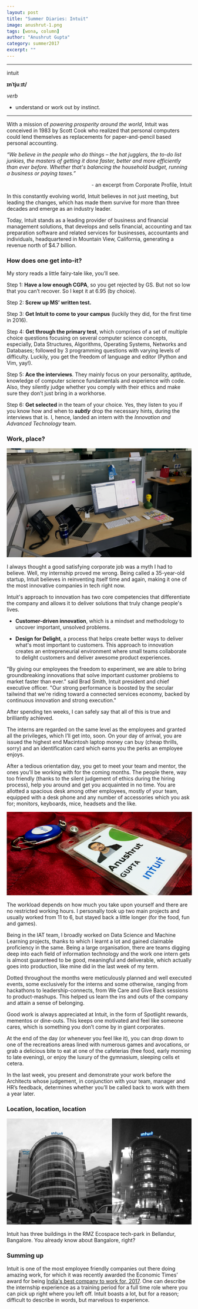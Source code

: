 ```yaml
---
layout: post
title: "Summer Diaries: Intuit"
image: anushrut-1.png
tags: [wona, column]
author: "Anushrut Gupta"
category: summer2017 
excerpt: ""
---
```


___
intuit

**ɪnˈtjuːɪt/**

*verb*

  - understand or work out by instinct.

___

With a mission of _powering prosperity around the world_, Intuit was conceived in 1983 by Scott Cook who realized that personal computers could lend themselves as replacements for paper-and-pencil based personal accounting.

_“We believe in the people who do things – the hat jugglers, the to-do list junkies, the masters of getting it done faster, better and more efficiently than ever before. Whether that's balancing the household budget, running a business or paying taxes.”_
<p style="text-align: right;">- an excerpt from Corporate Profile, Intuit</p>

In this constantly evolving world, Intuit believes in not just meeting, but leading the changes, which has made them survive for more than three decades and emerge as an industry leader.

Today, Intuit stands as a leading provider of business and financial management solutions, that develops and sells financial, accounting and tax preparation software and related services for businesses, accountants and individuals, headquartered in Mountain View, California, generating a revenue north of $4.7 billion.

### How does one get into-it?
My story reads a little fairy-tale like, you’ll see.

Step 1: __Have a low enough CGPA__, so you get rejected by GS. But not so low that you can’t recover. So I kept it at 6.95 (by choice).

Step 2: __Screw up MS’ written test.__

Step 3: __Get Intuit to come to your campus__ (luckily they did, for the first time in 2016).

Step 4: __Get through the primary test__, which comprises of a set of multiple choice questions focusing on several computer science concepts, especially, Data Structures, Algorithms, Operating Systems, Networks and Databases; followed by 3 programming questions with varying levels of difficulty. Luckily, you get the freedom of language and editor (Python and Vim, yay!).

Step 5: __Ace the interviews__. They mainly focus on your personality, aptitude, knowledge of computer science fundamentals and experience with code. Also, they silently judge whether you comply with their ethics and make sure they don’t just bring in a workhorse.

Step 6: __Get selected__ in the team of your choice. Yes, they listen to you if you know how and when to __*subtly*__ drop the necessary hints, during the interviews that is. I, hence, landed an intern with the _Innovation and Advanced Technology_ team.


### Work, place?

![pic1](/images/posts/anushrut-2.png)

I always thought a good satisfying corporate job was a myth I had to believe. Well, my internship proved me wrong. Being called a 35-year-old startup, Intuit believes in reinventing itself time and again, making it one of the most innovative companies in tech right now.

Intuit's approach to innovation has two core competencies that differentiate the company and allows it to deliver solutions that truly change people's lives.

  * __Customer-driven innovation__, which is a mindset and methodology to uncover important, unsolved problems.

  * __Design for Delight__, a process that helps create better ways to deliver what's most important to customers. This approach to innovation creates an entrepreneurial environment where small teams collaborate to delight customers and deliver awesome product experiences.

"By giving our employees the freedom to experiment, we are able to bring groundbreaking innovations that solve important customer problems to market faster than ever." said Brad Smith, Intuit president and chief executive officer. "Our strong performance is boosted by the secular tailwind that we're riding toward a connected services economy, backed by continuous innovation and strong execution."

After spending ten weeks, I can safely say that all of this is true and brilliantly achieved.

The interns are regarded on the same level as the employees and granted all the privileges, which I’ll get into, soon. On your day of arrival, you are issued the highest end Macintosh laptop money can buy (cheap thrills, sorry) and an identification card which earns you the perks an employee enjoys.

After a tedious orientation day, you get to meet your team and mentor, the ones you’ll be working with for the coming months. The people there, way too friendly (thanks to the silent judgement of ethics during the hiring process), help you around and get you acquainted in no time. You are allotted a spacious desk among other employees, mostly of your team, equipped with a desk phone and any number of accessories which you ask for; monitors, keyboards, mice, headsets and the like.

![pic2](/images/posts/anushrut-3.png)

The workload depends on how much you take upon yourself and there are no restricted working hours. I personally took up two main projects and usually worked from 11 to 6, but stayed back a little longer (for the food, fun and games).

Being in the IAT team, I broadly worked on Data Science and Machine Learning projects, thanks to which I learnt a lot and gained claimable proficiency in the same. Being a large organisation, there are teams digging deep into each field of information technology and the work one intern gets is almost guaranteed to be good, meaningful and deliverable, which actually goes into production, like mine did in the last week of my term.

Dotted throughout the months were meticulously planned and well executed events, some exclusively for the interns and some otherwise, ranging from hackathons to leadership-connects, from We Care and Give Back sessions to product-mashups. This helped us learn the ins and outs of the company and attain a sense of belonging.

Good work is always appreciated at Intuit, in the form of Spotlight rewards, mementos or dine-outs. This keeps one motivated and feel like someone cares, which is something you don’t come by in giant corporates.

At the end of the day (or whenever you feel like it), you can drop down to one of the recreations areas lined with numerous games and avocations, or grab a delicious bite to eat at one of the cafeterias (free food, early morning to late evening), or enjoy the luxury of the gymnasium, sleeping cells et cetera.

In the last week, you present and demonstrate your work before the Architects whose judgement, in conjunction with your team, manager and HR’s feedback, determines whether you’ll be called back to work with them a year later.

### Location, location, location

![pic3](/images/posts/anushrut-4.png)

Intuit has three buildings in the RMZ Ecospace tech-park in Bellandur, Bangalore. You already know about Bangalore, right?

### Summing up
Intuit is one of the most employee friendly companies out there doing amazing work, for which it was recently awarded the Economic Times’ award for being [India's best company to work for, 2017](http://economictimes.indiatimes.com/news/company/corporate-trends/indias-best-companies-to-work-for-2017-at-intuit-everyone-gets-a-say-in-policies-affecting-them/articleshow/59417729.cms). One can describe the internship experience as a training period for a full time role where you can pick up right where you left off. Intuit boasts a lot, but for a reason; difficult to describe in words, but marvelous to experience.
